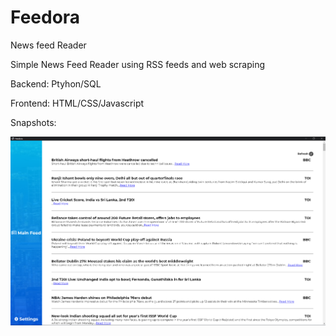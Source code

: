 # Feedora
News feed Reader

Simple News Feed Reader using RSS feeds and web scraping

Backend:
Ptyhon/SQL

Frontend:
HTML/CSS/Javascript

Snapshots:

![Alt text](Snapshots/main.png?raw=true "Main Page")
